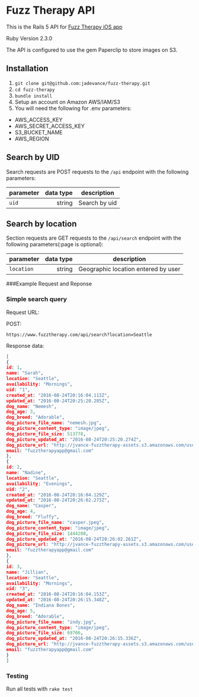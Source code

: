 # Fuzz Therapy API

This is the Rails 5 API for [Fuzz Therapy iOS app](https://github.com/jadevance/fuzz-therapy-iOS)

Ruby Version 2.3.0

The API is configured to use the gem Paperclip to store images on S3. 

## Installation

1. `git clone git@github.com:jadevance/fuzz-therapy.git`
2. `cd fuzz-therapy`
3. `bundle install`
4. Setup an account on Amazon AWS/IAM/S3
5. You will need the following for .env parameters: 
  + AWS_ACCESS_KEY
  + AWS_SECRET_ACCESS_KEY
  + S3_BUCKET_NAME
  + AWS_REGION

## Search by UID
Search requests are POST requests to the `/api` endpoint with the
following parameters:

| parameter   | data type | description |
|-------------|----------:|-------------|
| `uid`   | string    | Search by uid |


## Search by location
Section requests are GET requests to the `/api/search` endpoint with the
following parameters(:page is optional):

| parameter   | data type | description |
|-------------|----------:|-------------|
| `location`     | string    | Geographic location entered by user |


###Example Request and Reponse
### Simple search query
Request URL:

POST:
```
https://www.fuzztherapy.com/api/search?location=Seattle
```

Response data:

```json
[
{
id: 1,
name: "Sarah",
location: "Seattle",
availability: "Mornings",
uid: "1",
created_at: "2016-08-24T20:16:04.113Z",
updated_at: "2016-08-24T20:25:20.285Z",
dog_name: "Nemesh",
dog_age: 3,
dog_breed: "Adorable",
dog_picture_file_name: "nemesh.jpg",
dog_picture_content_type: "image/jpeg",
dog_picture_file_size: 513778,
dog_picture_updated_at: "2016-08-24T20:25:20.274Z",
dog_picture_url: "http://jvance-fuzztherapy-assets.s3.amazonaws.com/users/dog_pictures/000/000/001/original/nemesh.jpg?1472070320",
email: "fuzztherapyapp@gmail.com"
},
{
id: 2,
name: "Nadine",
location: "Seattle",
availability: "Evenings",
uid: "2",
created_at: "2016-08-24T20:16:04.129Z",
updated_at: "2016-08-24T20:26:02.273Z",
dog_name: "Casper",
dog_age: 4,
dog_breed: "Fluffy",
dog_picture_file_name: "casper.jpeg",
dog_picture_content_type: "image/jpeg",
dog_picture_file_size: 1444288,
dog_picture_updated_at: "2016-08-24T20:26:02.261Z",
dog_picture_url: "http://jvance-fuzztherapy-assets.s3.amazonaws.com/users/dog_pictures/000/000/002/original/casper.jpeg?1472070362",
email: "fuzztherapyapp@gmail.com"
},
{
id: 3,
name: "Jillian",
location: "Seattle",
availability: "Mornings",
uid: "3",
created_at: "2016-08-24T20:16:04.153Z",
updated_at: "2016-08-24T20:26:15.348Z",
dog_name: "Indiana Bones",
dog_age: 5,
dog_breed: "Adorable",
dog_picture_file_name: "indy.jpg",
dog_picture_content_type: "image/jpeg",
dog_picture_file_size: 69766,
dog_picture_updated_at: "2016-08-24T20:26:15.336Z",
dog_picture_url: "http://jvance-fuzztherapy-assets.s3.amazonaws.com/users/dog_pictures/000/000/003/original/indy.jpg?1472070375",
email: "fuzztherapyapp@gmail.com"
}
]
```

### Testing
Run all tests with `rake test`
